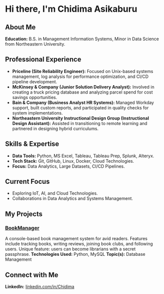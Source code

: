 # Hi there, I'm Chidima Asikaburu

## About Me
**Education:** B.S. in Management Information Systems, Minor in Data Science from Northeastern University.

## Professional Experience
- **Priceline (Site Reliability Engineer):** Focused on Unix-based systems management, log analysis for performance optimization, and CI/CD pipeline development.
- **McKinsey & Company (Junior Solution Delivery Analyst):** Involved in creating a truck pricing database and analyzing parcel spend for cost savings opportunities.
- **Bain & Company (Business Analyst HR Systems):** Managed Workday support, built custom reports, and participated in quality checks for system implementations.
- **Northeastern University Instructional Design Group (Instructional Design Assistant):** Assisted in transitioning to remote learning and partnered in designing hybrid curriculums.

## Skills & Expertise
- **Data Tools:** Python, MS Excel, Tableau, Tableau Prep, Splunk, Alteryx.
- **Tech Stack:** Git, GitHub, Linux, Docker, Cloud Technologies.
- **Focus:** Data Analytics, Large Datasets, CI/CD Pipelines.

## Current Focus
- Exploring IoT, AI, and Cloud Technologies.
- Collaborations in Data Analytics and Systems Management.

## My Projects

### [BookManager](https://github.com/chidima-asika/book_manager)
A console-based book management system for avid readers. Features include tracking books, writing reviews, joining book clubs, and following users. Unique feature: users can become librarians with a secret passphrase.
**Technologies Used:** Python, MySQL
**Topic(s):** Database Management

## Connect with Me
**LinkedIn:** [linkedin.com/in/Chidima](https://linkedin.com/in/Chidima)
